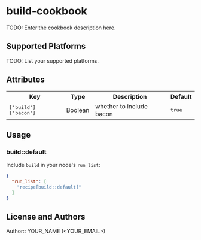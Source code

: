 # build-cookbook

TODO: Enter the cookbook description here.

## Supported Platforms

TODO: List your supported platforms.

## Attributes

<table>
  <tr>
    <th>Key</th>
    <th>Type</th>
    <th>Description</th>
    <th>Default</th>
  </tr>
  <tr>
    <td><tt>['build']['bacon']</tt></td>
    <td>Boolean</td>
    <td>whether to include bacon</td>
    <td><tt>true</tt></td>
  </tr>
</table>

## Usage

### build::default

Include `build` in your node's `run_list`:

```json
{
  "run_list": [
    "recipe[build::default]"
  ]
}
```

## License and Authors

Author:: YOUR_NAME (<YOUR_EMAIL>)
